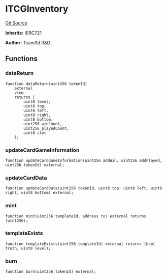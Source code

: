 # ITCGInventory
[Git Source](https://github.com//Team3dVidyaGames/Contracts/blob/cc124d509378b286cf5b28729406af3750bf09dd/src/contracts/interfaces/ITCGInventory.sol)

**Inherits:**
IERC721

**Author:**
Team3d.R&D


## Functions
### dataReturn


```solidity
function dataReturn(uint256 tokenId)
    external
    view
    returns (
        uint8 level,
        uint8 top,
        uint8 left,
        uint8 right,
        uint8 bottom,
        uint256 winCount,
        uint256 playedCount,
        uint8 slot
    );
```

### updateCardGameInformation


```solidity
function updateCardGameInformation(uint256 addWin, uint256 addPlayed, uint256 tokenId) external;
```

### updateCardData


```solidity
function updateCardData(uint256 tokenId, uint8 top, uint8 left, uint8 right, uint8 bottom) external;
```

### mint


```solidity
function mint(uint256 templateId, address to) external returns (uint256);
```

### templateExists


```solidity
function templateExists(uint256 templateId) external returns (bool truth, uint8 level);
```

### burn


```solidity
function burn(uint256 tokenId) external;
```

